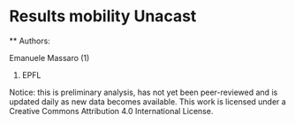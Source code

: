 # Results mobility Unacast

** Authors:

Emanuele Massaro (1)

1. EPFL


Notice: this is preliminary analysis, has not yet been peer-reviewed and is updated daily as new data becomes available. This work is licensed under a Creative Commons Attribution 4.0 International License.
